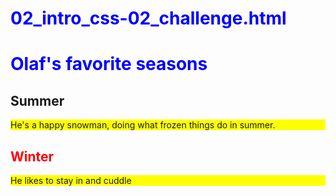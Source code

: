 # 02_intro_css-02_challenge.html
<!DOCTYPE html>
<html>
    <head>
        <meta charset="utf-8">
        <title>Challenge: Seasonal ids</title>
        <style> h1 {color:blue;}
          #winter {color:red;}
          p{background:yellow;}
        </style>
    </head>
    <body>
        <h1>Olaf's favorite seasons</h1>
        <h2 id="summer">Summer</h2>
        <p>He's a happy snowman, doing what frozen things do in summer.</p>
        <h2 id="winter">Winter</h2>
        <p>He likes to stay in and cuddle</p>
    </body>
</html>
